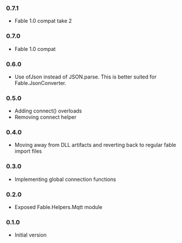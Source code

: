 ### 0.7.1

* Fable 1.0 compat take 2

### 0.7.0

* Fable 1.0 compat

### 0.6.0

* Use ofJson instead of JSON.parse. This is better suited for Fable.JsonConverter.

### 0.5.0

* Adding connect() overloads
* Removing connect helper

### 0.4.0

* Moving away from DLL artifacts and reverting back to regular fable import files

### 0.3.0

* Implementing global connection functions

### 0.2.0

* Exposed Fable.Helpers.Mqtt module

### 0.1.0

* Initial version
